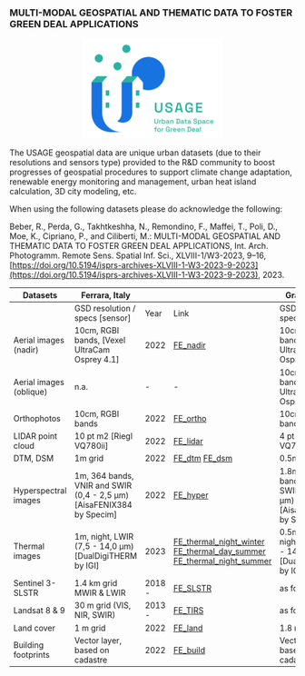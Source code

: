 ### MULTI-MODAL GEOSPATIAL AND THEMATIC DATA TO FOSTER GREEN DEAL APPLICATIONS

<center><img src="https://github.com/3DOM-FBK/USAGE_Geospatial/blob/master/usage.png" width="250"></center>

The USAGE geospatial data are unique urban datasets (due to their resolutions and sensors type) provided to the R&D community to boost progresses of geospatial procedures to support climate change adaptation, renewable energy monitoring and management, urban heat island calculation, 3D city modeling, etc.

When using the following datasets please do acknowledge the following:

Beber, R., Perda, G., Takhtkeshha, N., Remondino, F., Maffei, T., Poli, D., Moe, K., Cipriano, P., and Ciliberti, M.: MULTI-MODAL GEOSPATIAL AND THEMATIC DATA TO FOSTER GREEN DEAL APPLICATIONS, Int. Arch. Photogramm. Remote Sens. Spatial Inf. Sci., XLVIII-1/W3-2023, 9–16, [https://doi.org/10.5194/isprs-archives-XLVIII-1-W3-2023-9-2023](https://doi.org/10.5194/isprs-archives-XLVIII-1-W3-2023-9-2023), 2023.


| Datasets 	| Ferrara, Italy 	|  	|  	| Graz, Austria 	|  	|  	|
|---	|---	|---	|---	|---	|---	|---	|
|  	| GSD resolution / specs [sensor] 	| Year 	| Link 	| GSD resolution / specs [sensor] 	| Year 	| Link 	|
| Aerial images (nadir) 	| 10cm, RGBI bands, [Vexel UltraCam Osprey 4.1] 	| 2022 	|[FE_nadir](https://fbk.sharepoint.com/:f:/s/BENCHMARKS/Ehkde8WR_-FGkA7cJHuZGhsB1QKaC8zuEQYF1OeJraptdQ?e=lHtR3i)  	| 10cm, RGBI bands, [Vexel UltraCam Osprey 4.1] 	| 2022 	|  [Graz_nadir](https://fbk.sharepoint.com/:f:/r/sites/BENCHMARKS/Shared%20Documents/USAGE/Graz/Aerial_images/Nadir?csf=1&web=1&e=geL6oW)	|
| Aerial images (oblique) 	| n.a. 	| - 	|  -	| 10cm, RGB bands, [Vexel UltraCam Osprey 4.1] 	| 2022 	| [Graz_oblique](https://fbk.sharepoint.com/:f:/s/BENCHMARKS/EolN5wSTKhhGqsi3A44nDoABIsT6SMuBYaTTvsWJiD1gMw?e=thtvox) 	|
| Orthophotos 	| 10cm, RGBI bands 	| 2022 	|  [FE_ortho](https://dati.comune.fe.it/dataset/ortofofo2022)	| 10cm, RGBI bands 	| 2022 	|  [Graz_ortho](https://fbk.sharepoint.com/:f:/s/BENCHMARKS/EriG9_7agWxDmFhElhNcu6YB1jY3iUqE9bkEWLHDhk4nFA?e=wg5mQA)	|
| LIDAR point cloud 	| 10 pt m2 [Riegl VQ780ii] 	| 2022 	| [FE_lidar](https://fbk.sharepoint.com/:f:/s/BENCHMARKS/Evkf8BQrQlZDkq75k0wYHfABryzJyCBevqWhOSBFNZ2vxA?e=Jrbg0C) 	| 4 pt m2 [Riegl VQ780ii] 	| 2022 	|  [Graz_lidar](https://fbk.sharepoint.com/:f:/s/BENCHMARKS/Evrh7RRSS1RBnUv040ICIQEB_kHNge1WOY_tN54EL1GF6Q?e=zYhH65)	|
| DTM, DSM 	| 1m grid 	| 2022 	| [FE_dtm](https://dati.comune.fe.it/dataset/dtm-2022) [FE_dsm](https://dati.comune.fe.it/dataset/dsm-2022) 	| 0.5m grid 	| 2022 	| [Graz_dtm_dsm](https://fbk.sharepoint.com/:f:/s/BENCHMARKS/Ej5VQ3eFJpBGgfk08k5j1lYBTbr32mr2ZpzyS3lIbDUYHg?e=F3Gp6k) 	|
| Hyperspectral images 	| 1m, 364 bands, VNIR  and SWIR (0,4 - 2,5 µm) [AisaFENIX384 by Specim] 	| 2022 	| [FE_hyper](https://fbk.sharepoint.com/:f:/s/BENCHMARKS/EpHng9gzkzJCjZB5D8NChb0BmzkhyCw0RfoDm0LtPOX1ng?e=W1H2ud) 	| 1.8m, 364 bands, VNIR and SWIR (0,4 - 2,5 µm) [AisaFENIX384 by Specim] 	| 2021 	| [Graz_hyper](https://fbk.sharepoint.com/:f:/s/BENCHMARKS/EibK8a3u-mJPrgjhX9dPbpYB9Pb3Vj9iDpv4zXgYxRM_Ig?e=6wF02F)	|
| Thermal images 	| 1m, night, LWIR (7,5 - 14,0 µm) [DualDigiTHERM by IGI] 	| 2023 	| [FE_thermal_night_winter](https://dati.comune.fe.it/dataset/thermal-images-20233001) [FE_thermal_day_summer](https://dati.comune.fe.it/dataset/thermal-images-20230716) [FE_thermal_night_summer](https://dati.comune.fe.it/dataset/thermal-images-20230717) 	| 0.5m, day and night,   LWIR (7,5 - 14,0 µm) [DualDigiTHERM by IGI] 	| 2021 	| [Graz_thermal_day_summer](https://fbk.sharepoint.com/:f:/s/BENCHMARKS/ErzFPqKngz1Amasg1m5pDwUBBoCOqiXMklwIyEEEChM8nw?e=akrk7G) 	|
| Sentinel 3- SLSTR 	| 1.4 km grid MWIR & LWIR 	| 2018 - 	| [FE_SLSTR](https://fbk.sharepoint.com/:f:/s/BENCHMARKS/EjJRHoVsQnxJlZsP_6oG7J8Bp5FuwJGn22FFdwdJlLyC_g?e=Zw6ojQ) 	| as for Ferrara 	|  	| [Graz_SLSTR](https://fbk.sharepoint.com/:f:/s/BENCHMARKS/EnPZNdpjKdZBjtWBU57m1pgBsymSQOKCCEIihXFdUXahaw?e=GHc7NA) 	|
| Landsat 8 & 9 	| 30 m grid  (VIS, NIR, SWIR) 	| 2013 - 	|  [FE_TIRS](https://fbk.sharepoint.com/:f:/s/BENCHMARKS/EkDic7zc5F1KoJbbWnsXqVkBso-CyFx062Q5O9-Rcpz-NQ?e=sozXal)	| as for Ferrara 	|  	|  [Graz_TIRS](https://fbk.sharepoint.com/:f:/s/BENCHMARKS/EvbYpADNJqFMvjQifCDjQdcBw-52DjMu8E_FX94RPJ8CsQ?e=yW6Bxs)	|
| Land cover 	| 1 m grid 	| 2022 	| [FE_land](https://fbk.sharepoint.com/:f:/s/BENCHMARKS/Et3naqmADYVMoLt7H4BnfsUBqMs6ZEvSp32rL91ofxcnKw?e=8tAowB) 	| 1.8 m grid 	| 2021 	| [Graz_land](https://fbk.sharepoint.com/:f:/s/BENCHMARKS/Et1oPtt61-pOh06OvLFX25QBrMoQ7mrYEgCdMVNneyF78g?e=200XZd) 	|
| Building footprints 	| Vector layer, based on cadastre 	| 2022 	| [FE_build](https://dati.comune.fe.it/dataset/fabbricati-usage)  	| Vector layer, based on cadastre 	| 2021 	|  [Graz_build](https://fbk.sharepoint.com/:f:/s/BENCHMARKS/En1NfREeJ2lJgHID0I4SWNIBxwc6RROLdXdMA5kZNa8tZA?e=pt9E26)	|
